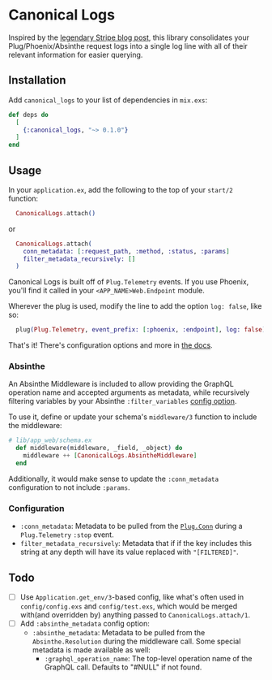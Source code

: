 # Canonical Logs

Inspired by the [legendary Stripe blog post](https://stripe.com/blog/canonical-log-lines), this library consolidates your Plug/Phoenix/Absinthe request logs into a single log line with all of their relevant information for easier querying.

<!-- ## Installation

If [available in Hex](https://hex.pm/docs/publish), the package can be installed
by adding `canonical_logs` to your list of dependencies in `mix.exs`:

```elixir
def deps do
  [
    {:canonical_logs, "~> 0.1.0"}
  ]
end
```

Documentation can be generated with [ExDoc](https://github.com/elixir-lang/ex_doc)
and published on [HexDocs](https://hexdocs.pm). Once published, the docs can
be found at <https://hexdocs.pm/canonical_logs>.
 -->
## Installation

Add `canonical_logs` to your list of dependencies in `mix.exs`:

```elixir
def deps do
  [
    {:canonical_logs, "~> 0.1.0"}
  ]
end
```

## Usage

In your `application.ex`, add the following to the top of your `start/2` function:

```elixir
  CanonicalLogs.attach()
```

or

```elixir
  CanonicalLogs.attach(
    conn_metadata: [:request_path, :method, :status, :params]
    filter_metadata_recursively: []
  )
```

Canonical Logs is built off of `Plug.Telemetry` events. If you use Phoenix, you'll find it called in your `<APP_NAME>Web.Endpoint` module.

Wherever the plug is used, modify the line to add the option `log: false`, like so:

```elixir
  plug(Plug.Telemetry, event_prefix: [:phoenix, :endpoint], log: false)
```

That's it! There's configuration options and more in [the docs](https://hexdocs.pm/canonical_logs).

### Absinthe

An Absinthe Middleware is included to allow providing the GraphQL operation name and accepted arguments as metadata, while recursively filtering variables by your Absinthe `:filter_variables` [config option](https://hexdocs.pm/absinthe/Absinthe.Logger.html#module-variable-filtering).

To use it, define or update your schema's `middleware/3` function to include the middleware:

```elixir
# lib/app_web/schema.ex
  def middleware(middleware, _field, _object) do
    middleware ++ [CanonicalLogs.AbsintheMiddleware]
  end
```

Additionally, it would make sense to update the `:conn_metadata` configuration to not include `:params`.

### Configuration

* `:conn_metadata`: Metadata to be pulled from the [`Plug.Conn`](https://hexdocs.pm/plug/Plug.Conn.html) during a `Plug.Telemetry` `:stop` event.
* `filter_metadata_recursively`: Metadata that if if the key includes this string at any depth will have its value replaced with `"[FILTERED]"`.

## Todo

- [ ] Use `Application.get_env/3`-based config, like what's often used in `config/config.exs` and `config/test.exs`, which would be merged with(and overridden by) anything passed to `CanonicalLogs.attach/1`.
- [ ] Add `:absinthe_metadata` config option:
  * `:absinthe_metadata`: Metadata to be pulled from the `Absinthe.Resolution` during the middleware call. Some special metadata is made available as well:
    * `:graphql_operation_name`: The top-level operation name of the GraphQL call. Defaults to "#NULL" if not found.

